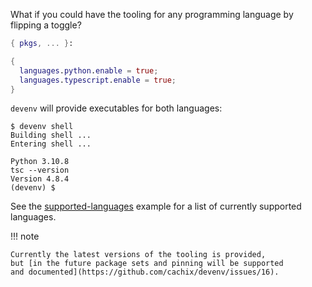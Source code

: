 What if you could have the tooling for any programming language by flipping a toggle?

```nix title="devenv.nix"
{ pkgs, ... }:

{
  languages.python.enable = true;
  languages.typescript.enable = true;
}
```

``devenv`` will provide executables for both languages:

```shell-session
$ devenv shell
Building shell ...
Entering shell ...

Python 3.10.8
tsc --version
Version 4.8.4
(devenv) $ 
```

See the [supported-languages](https://github.com/cachix/devenv/blob/main/examples/supported-languages/devenv.nix) example for a list of currently supported languages.

!!! note 

    Currently the latest versions of the tooling is provided,
    but [in the future package sets and pinning will be supported
    and documented](https://github.com/cachix/devenv/issues/16).
